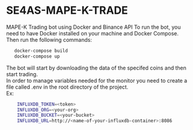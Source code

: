 # SE4AS-MAPE-K-TRADE
 MAPE-K Trading bot using Docker and Binance API
 To run the bot, you need to have Docker installed on your machine and Docker Compose.\
 Then run the following commands:
 ```bash
    docker-compose build
    docker-compose up
 ```
 The bot will start by downloading the data of the specifed coins and then start trading. \
 In order to manage variables needed for the monitor you need to create a file called .env in the root directory of the project. \
 Ex:
 ```bash
     INFLUXDB_TOKEN=<token>
     INFLUXDB_ORG=<your-org>
     INFLUXDB_BUCKET=<your-bucket>
     INFLUXDB_URL=http://<name-of-your-influxdb-container>:8086
  ```

